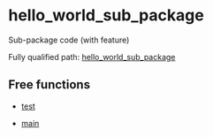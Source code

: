 # hello_world_sub_package

Sub-package code (with feature)

Fully qualified path: [hello_world_sub_package](./hello_world_sub_package.md)

## Free functions

- [test](./hello_world_sub_package-test.md)

- [main](./hello_world_sub_package-main.md)

